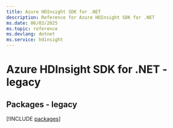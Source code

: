 ```yaml
---
title: Azure HDInsight SDK for .NET
description: Reference for Azure HDInsight SDK for .NET
ms.date: 06/03/2025
ms.topic: reference
ms.devlang: dotnet
ms.service: hdinsight
---
```

# Azure HDInsight SDK for .NET - legacy
## Packages - legacy
[!INCLUDE [packages](hdinsight-index.md)]